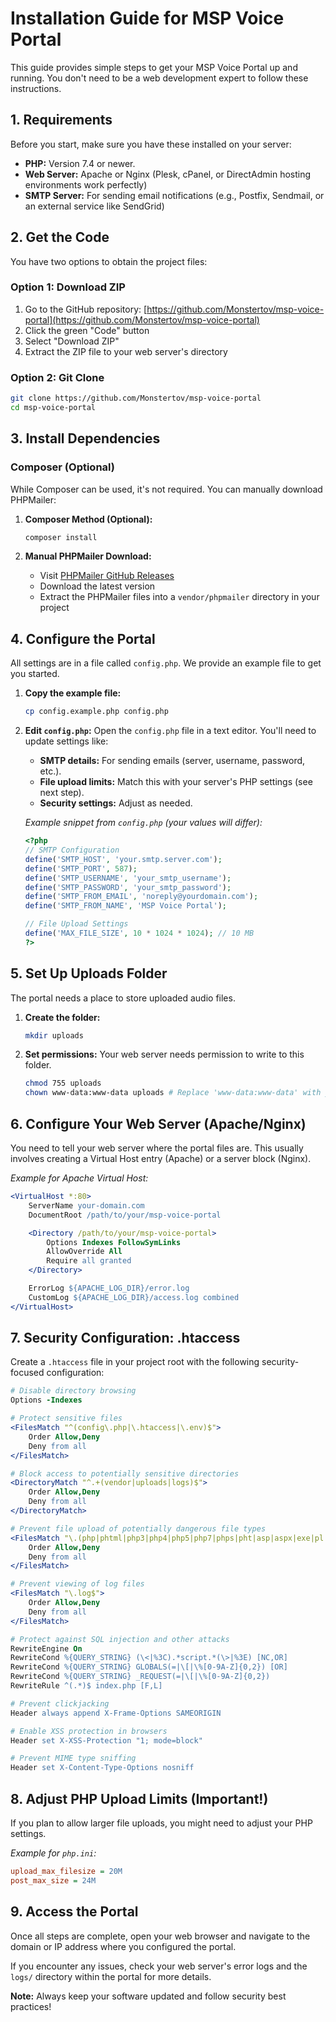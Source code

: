 # Installation Guide for MSP Voice Portal

This guide provides simple steps to get your MSP Voice Portal up and running. You don't need to be a web development expert to follow these instructions.

## 1. Requirements

Before you start, make sure you have these installed on your server:

*   **PHP:** Version 7.4 or newer.
*   **Web Server:** Apache or Nginx (Plesk, cPanel, or DirectAdmin hosting environments work perfectly)
*   **SMTP Server:** For sending email notifications (e.g., Postfix, Sendmail, or an external service like SendGrid)

## 2. Get the Code

You have two options to obtain the project files:

### Option 1: Download ZIP
1. Go to the GitHub repository: [https://github.com/Monstertov/msp-voice-portal](https://github.com/Monstertov/msp-voice-portal)
2. Click the green "Code" button
3. Select "Download ZIP"
4. Extract the ZIP file to your web server's directory

### Option 2: Git Clone
```bash
git clone https://github.com/Monstertov/msp-voice-portal
cd msp-voice-portal
```

## 3. Install Dependencies

### Composer (Optional)
While Composer can be used, it's not required. You can manually download PHPMailer:

1. **Composer Method (Optional):**
   ```bash
   composer install
   ```

2. **Manual PHPMailer Download:**
   - Visit [PHPMailer GitHub Releases](https://github.com/PHPMailer/PHPMailer/releases)
   - Download the latest version
   - Extract the PHPMailer files into a `vendor/phpmailer` directory in your project

## 4. Configure the Portal

All settings are in a file called `config.php`. We provide an example file to get you started.

1.  **Copy the example file:**
    ```bash
    cp config.example.php config.php
    ```
2.  **Edit `config.php`:** Open the `config.php` file in a text editor. You'll need to update settings like:
    *   **SMTP details:** For sending emails (server, username, password, etc.).
    *   **File upload limits:** Match this with your server's PHP settings (see next step).
    *   **Security settings:** Adjust as needed.

    *Example snippet from `config.php` (your values will differ):*
    ```php
    <?php
    // SMTP Configuration
    define('SMTP_HOST', 'your.smtp.server.com');
    define('SMTP_PORT', 587);
    define('SMTP_USERNAME', 'your_smtp_username');
    define('SMTP_PASSWORD', 'your_smtp_password');
    define('SMTP_FROM_EMAIL', 'noreply@yourdomain.com');
    define('SMTP_FROM_NAME', 'MSP Voice Portal');

    // File Upload Settings
    define('MAX_FILE_SIZE', 10 * 1024 * 1024); // 10 MB
    ?>
    ```

## 5. Set Up Uploads Folder

The portal needs a place to store uploaded audio files.

1.  **Create the folder:**
    ```bash
    mkdir uploads
    ```
2.  **Set permissions:** Your web server needs permission to write to this folder.
    ```bash
    chmod 755 uploads
    chown www-data:www-data uploads # Replace 'www-data:www-data' with your web server user/group (e.g., 'nginx:nginx' for Nginx)
    ```

## 6. Configure Your Web Server (Apache/Nginx)

You need to tell your web server where the portal files are. This usually involves creating a Virtual Host entry (Apache) or a server block (Nginx).

*Example for Apache Virtual Host:*
```apache
<VirtualHost *:80>
    ServerName your-domain.com
    DocumentRoot /path/to/your/msp-voice-portal

    <Directory /path/to/your/msp-voice-portal>
        Options Indexes FollowSymLinks
        AllowOverride All
        Require all granted
    </Directory>

    ErrorLog ${APACHE_LOG_DIR}/error.log
    CustomLog ${APACHE_LOG_DIR}/access.log combined
</VirtualHost>
```

## 7. Security Configuration: .htaccess

Create a `.htaccess` file in your project root with the following security-focused configuration:

```apache
# Disable directory browsing
Options -Indexes

# Protect sensitive files
<FilesMatch "^(config\.php|\.htaccess|\.env)$">
    Order Allow,Deny
    Deny from all
</FilesMatch>

# Block access to potentially sensitive directories
<DirectoryMatch "^.+(vendor|uploads|logs)$">
    Order Allow,Deny
    Deny from all
</DirectoryMatch>

# Prevent file upload of potentially dangerous file types
<FilesMatch "\.(php|phtml|php3|php4|php5|php7|phps|pht|asp|aspx|exe|pl|cgi|sh|bash)$">
    Order Allow,Deny
    Deny from all
</FilesMatch>

# Prevent viewing of log files
<FilesMatch "\.log$">
    Order Allow,Deny
    Deny from all
</FilesMatch>

# Protect against SQL injection and other attacks
RewriteEngine On
RewriteCond %{QUERY_STRING} (\<|%3C).*script.*(\>|%3E) [NC,OR]
RewriteCond %{QUERY_STRING} GLOBALS(=|\[|\%[0-9A-Z]{0,2}) [OR]
RewriteCond %{QUERY_STRING} _REQUEST(=|\[|\%[0-9A-Z]{0,2})
RewriteRule ^(.*)$ index.php [F,L]

# Prevent clickjacking
Header always append X-Frame-Options SAMEORIGIN

# Enable XSS protection in browsers
Header set X-XSS-Protection "1; mode=block"

# Prevent MIME type sniffing
Header set X-Content-Type-Options nosniff
```

## 8. Adjust PHP Upload Limits (Important!)

If you plan to allow larger file uploads, you might need to adjust your PHP settings.

*Example for `php.ini`:*
```ini
upload_max_filesize = 20M
post_max_size = 24M
```

## 9. Access the Portal

Once all steps are complete, open your web browser and navigate to the domain or IP address where you configured the portal.

If you encounter any issues, check your web server's error logs and the `logs/` directory within the portal for more details.

**Note:** Always keep your software updated and follow security best practices!